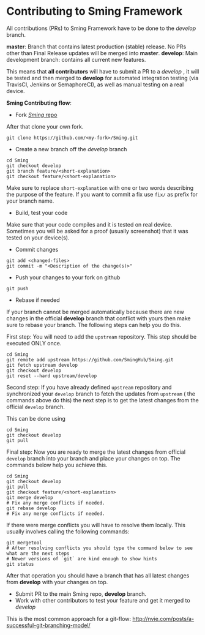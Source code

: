# Contributing to Sming Framework
All contributions (PRs) to Sming Framework have to be done to the _develop_ branch. 

__master__: Branch that contains latest production (stable) release. No PRs other than Final Release updates will be merged into __master__.
__develop__: Main development branch: contains all current new features.

This means that __all contributors__ will have to submit a PR to a _develop_ , it will be tested and then merged to __develop__ for automated integration testing (via TravisCI, Jenkins or SemaphoreCI), as well as manual testing on a real device. 

__Sming Contributing flow__:
- Fork [_Sming_ repo](https://github.com/SmingHub/Sming#fork-destination-box) 

After that clone your own fork.

`git clone https://github.com/<my-fork>/Sming.git`

- Create a new branch off the _develop_ branch

```
cd Sming
git checkout develop
git branch feature/<short-explanation>
git checkout feature/<short-explanation>
```

Make sure to replace `short-explanation` with one or two words describing the purpose of the feature.
If you want to commit a fix use `fix/` as prefix for your branch name.

- Build, test your code

Make sure that your code compiles and it is tested on real device. Sometimes you will be asked for a proof (usually screenshot) that it was tested on your device(s). 

- Commit changes

```
git add <changed-files>
git commit -m "<Description of the change(s)>"
```

- Push your changes to your fork on github

```
git push
```

- Rebase if needed

If your branch cannot be merged automatically because there are new changes in the official __develop__
branch that conflict with yours then make sure to rebase your branch. The following steps can help
you do this.

First step: 
You will need to add the `upstream` repository. This step should be executed ONLY once.

```
cd Sming
git remote add upstream https://github.com/SmingHub/Sming.git 
git fetch upstream develop
git checkout develop
git reset --hard upstream/develop
```

Second step: 
If you have already defined `upstream` repository and synchronized your `develop` branch to fetch the updates
from `upstream` ( the commands above do this) the next step is to get the latest changes from the official `develop` branch.

This can be done using

```
cd Sming
git checkout develop
git pull
```

Final step:
Now you are ready to merge the latest changes from official `develop` branch into your branch and place your changes on top. 
The commands below help you achieve this.

```
cd Sming
git checkout develop
git pull
git checkout feature/<short-explanation>
git merge develop
# Fix any merge conflicts if needed. 
git rebase develop
# Fix any merge conflicts if needed.  
```

If there were merge conflicts you will have to resolve them locally. This usually involves calling the following commands:

```
git mergetool
# After resolving conflicts you should type the command below to see what are the next steps
# Newer versions of `git` are kind enough to show hints
git status 
```

After that operation you should have a branch that has all latest changes from __develop__ 
with your changes on top. 


- Submit PR to the main Sming repo, __develop__ branch.
- Work with other contributors to test your feature and get it merged to _develop_

This is the most common approach for a git-flow:
http://nvie.com/posts/a-successful-git-branching-model/

